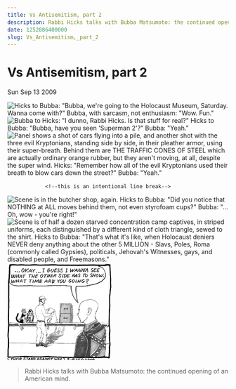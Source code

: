 ```yaml
---
title: Vs Antisemitism, part 2
description: Rabbi Hicks talks with Bubba Matsumoto: the continued opening of an American mind.
date: 1252886400000
slug: Vs_Antisemitism,_part_2
---
```



# Vs Antisemitism, part 2

Sun Sep 13 2009

![Hicks to Bubba: "Bubba, we're going to the Holocaust Museum, Saturday. Wanna come with?"
Bubba, with sarcasm, not enthusiasm: "Wow. Fun."](2009_09_14_r1p1_PfS-AntiS2_1_.png)
![Bubba to Hicks: "I dunno, Rabbi Hicks. Is that stuff for real?"
Hicks to Bubba: "Bubba, have you seen 'Superman 2'?"
Bubba: "Yeah."](2009_09_14_r1p2_PfS-AntiS2_2_.png)
![Panel shows a shot of cars flying into a pile, and another shot with the three evil Kryptonians, standing side by side, in their pleather armor, using their super-breath.  Behind them are THE TRAFFIC CONES OF STEEL which are actually ordinary orange rubber, but they aren't moving, at all, despite the super wind.
Hicks: "Remember how all of the evil Kryptonians used their breath to blow cars down the street?"
Bubba: "Yeah."](2009_09_14_r1p3_PfS-AntiS2_3_.png)


                <!--this is an intentional line break-->
![Scene is in the butcher shop, again.
Hicks to Bubba: "Did you notice that NOTHING at ALL moves behind them, not even styrofoam cups?"
Bubba: "... Oh, wow - you're right!"](2009_09_14_r2p1_PfS-AntiS2_4_.png)
![Scene is of half a dozen starved concentration camp captives, in striped  uniforms, each distinguished by a different kind of cloth triangle, sewed to the shirt.
Hicks to Bubba: "That's what it's like, when Holocaust deniers NEVER deny anything about the other 5 MILLION - Slavs, Poles, Roma (commonly called Gypsies), politicals, Jehovah's Witnesses, gays, and disabled people, and Freemasons."](2009_09_14_r2p2_PfS-AntiS2_5_.png)
![Back to the kosher butcher shop that doesn't kill animals, where Bubba says "... Okay ... I guess I wanna see what the other side has to show. What time are you going?"](2009_09_14_r2p3_PfS-AntiS2_6_.png)

> Rabbi Hicks talks with Bubba Matsumoto: the continued opening of an American mind.
        